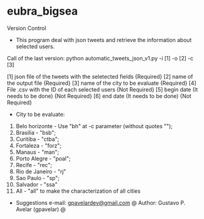 # eubra_bigsea

Version Control

- This program deal with json tweets and retrieve the information about selected users.

Call of the last version:
python automatic_tweets_json_v1.py -i [1] -o [2] -c [3]

[1] json file of the tweets with the seletected fields {Required}
[2] name of the output file {Required}
[3] name of the city to be evaluate {Required}
[4] File .csv with the ID of each selected users {Not Required}
[5] begin date (It needs to be done) {Not Required}
[6] end date (It needs to be done) {Not Required}

- City to be evaluate:
 1. Belo horizonte - Use "bh" at -c parameter (without quotes "");
 2. Brasilia - "bsb";
 3. Curitiba - "ctba";
 4.  Fortaleza - "forz";
 5.  Manaus - "man";
 6.  Porto Alegre - "poal";
 7.  Recife - "rec";
 8. Rio de Janeiro - "rj"
 9. Sao Paulo - "sp";
 10. Salvador - "ssa"
 11. All - "all" to make the characterization of all cities


- Suggestions
e-mail: gpavelardev@gmail.com
@ Author: Gustavo P. Avelar  (gpavelar)                      @


